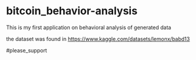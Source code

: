 # bitcoin_behavior-analysis


This is my first application on behavioral analysis of generated data 

the dataset was found in 
https://www.kaggle.com/datasets/lemonx/babd13

#please_support
